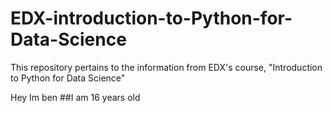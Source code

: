 # EDX-introduction-to-Python-for-Data-Science
This repository pertains to the information from EDX's course, "Introduction to Python for Data Science"

Hey Im ben
##I am 16 years old
